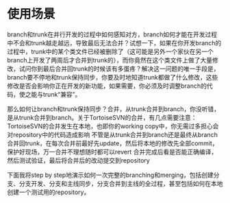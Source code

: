 # 使用场景
branch和trunk在并行开发的过程中如何感知对方，branch如何才能在开发过程中不会和trunk越走越远，导致最后无法合并？试想一下，如果在你开发branch的过程中，trunk中的某个类文件已经被删除了（这可能是另外一个家伙在另一个branch上开发了两周后才合并到trunk的），而你竟然在这个类文件上做了大量修改，试问你到最后合并回trunk的时候该有多蛋疼？解决这一问题的唯一手段是，branch要不停地和trunk保持同步，你要及时地知道trunk都做了什么修改，这些修改是否会影响你正在开发的新功能，如果需要，你必须及时调整branch的代码，使之能与trunk“兼容”。
 
那么如何让branch和trunk保持同步？合并，从trunk合并到branch，你没听错，是从trunk合并到branch。关于TortoiseSVN的合并，有几点需要注意：
TortoiseSVN的合并发生在本地，也即你的working copy中，你无需过多担心会对repository中的代码造成影响
不管是从trunk合并到branch还是最终从branch合并回trunk，在每次合并前最好先update，然后将本地的修改先全部commit，保护好现场，万一合并不理想随时都可以revert
合并完成后看是否能正确编译，然后测试验证，最后将合并后的改动提交到repository
 
下面我将step by step地演示如何一次完整的branching和merging，包括创建分支、分支开发、分支和主线同步，分支合并到主线的全过程，甚至包括如何在本地创建一个测试用的repository。

